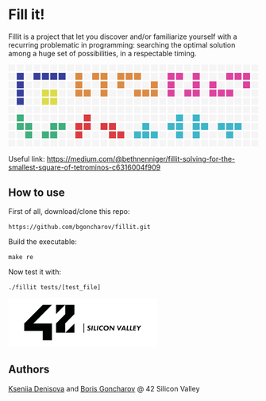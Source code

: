 # Fill it!
Fillit is a project that let you discover and/or familiarize yourself with a recurring problematic in programming: searching the optimal solution among a huge set of possibilities, in a respectable timing.

![Fill it!](https://github.com/bgoncharov/fillit/blob/master/resource/fillit.png)

Useful link: https://medium.com/@bethnenniger/fillit-solving-for-the-smallest-square-of-tetrominos-c6316004f909

## How to use
First of all, download/clone this repo:
```
https://github.com/bgoncharov/fillit.git
```
Build the executable:
```
make re
```
Now test it with:
```
./fillit tests/[test_file]
```
![Fill it!](https://github.com/bgoncharov/fillit/blob/master/resource/42sv_small.png)

## Authors
[Kseniia Denisova](https://github.com/kdenisova) and [Boris Goncharov](https://github.com/bgoncharov) @ 42 Silicon Valley
